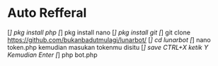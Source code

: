 # Auto Refferal

[*] pkg install php
[*] pkg install nano
[*] pkg install git
[*] git clone https://github.com/bukanbadutmulagi/lunarbot/
[*] cd lunarbot
[*] nano token.php kemudian masukan tokenmu disitu
[*] save CTRL+X ketik Y Kemudian Enter
[*] php bot.php
